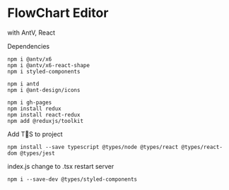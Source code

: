 # FlowChart Editor

with AntV, React

Dependencies

```
npm i @antv/x6
npm i @antv/x6-react-shape
npm i styled-components

npm i antd
npm i @ant-design/icons

npm i gh-pages
npm install redux
npm install react-redux
npm add @reduxjs/toolkit
```

Add TS to project
```
npm install --save typescript @types/node @types/react @types/react-dom @types/jest
```

index.js change to .tsx
restart server  

```
npm i --save-dev @types/styled-components
```
